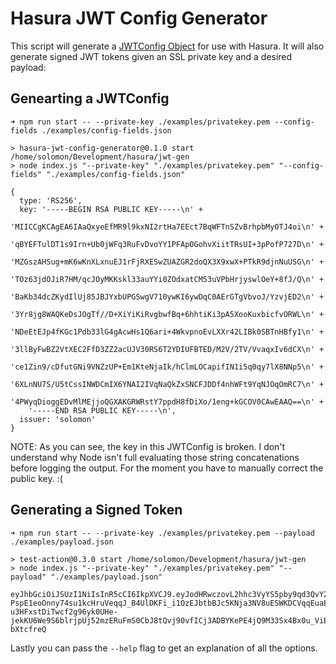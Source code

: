 # Hasura JWT Config Generator

This script will generate a [JWTConfig Object](https://hasura.io/docs/latest/graphql/core/auth/authentication/jwt.html#auth-jwt)
for use with Hasura. It will also generate signed JWT tokens given an
SSL private key and a desired payload:

## Genearting a JWTConfig

```
➜ npm run start -- --private-key ./examples/privatekey.pem --config-fields ./examples/config-fields.json

> hasura-jwt-config-generator@0.1.0 start /home/solomon/Development/hasura/jwt-gen
> node index.js "--private-key" "./examples/privatekey.pem" "--config-fields" "./examples/config-fields.json"

{
  type: 'RS256',
  key: '-----BEGIN RSA PUBLIC KEY-----\n' +
    'MIICCgKCAgEA6IAaQxyeEfMR9l9kxNI2rtHa7EEct7BqWFTnSZvBrhpbMyOTJ4oi\n' +
    'qBYEFTulDT1s9Irn+Ub0jWFq3RuFvDvoYY1PFApOGohvXiitTRsUI+3pPofP727D\n' +
    'MZGszAHSug+mK6wKnXLxnuEJ1rFjRXESwZUAZGR2doQX3X9xwX+PTkR9djnNuUSG\n' +
    'TOz63jdOJiR7HM/qcJOyMKKskl33auYYi0ZOdxatCM53uVPbHrjyswlOeY+8fJ/Q\n' +
    'BaKb34dcZKydIlUj85JBJYxbUPGSwgV710ywKI6ywDqC0AErGTgVbvoJ/YzvjED2\n' +
    '3Yr8jg8WAQKeDsJOgTf//D+XiYiKiRvgbwfBq+6hhtiKi3pA5XooKuxbicfvORWL\n' +
    'NDeEtEJp4fKGc1Pdb33lG4gAcwHs1Q6ari+4WkvpnoEvLXXr42LIBk0SBTnHBfy1\n' +
    '3llByFwBZ2VtXEC2FfD3ZZ2acUJV30RS6T2YDIUFBTED/M2V/2TV/VvaqxIv6dCX\n' +
    'ce1Zin9/cDfutGNi9VNZzUP+Em1KteNjaIk/hClmLOCapifIN1i5q0qy7lX8NNp5\n' +
    '6XLnNU7S/U5tCssINWDCmIX6YNAI2IVqNaQkZxSNCFJDDf4nhWFt9YqNJOqOmRC7\n' +
    '4PWyqDioggEDvMlMEjjoQGXAKGRWRstY7ppdH8fDiXo/1eng+kGCOV0CAwEAAQ==\n' +
    '-----END RSA PUBLIC KEY-----\n',
  issuer: 'solomon'
}
```

NOTE: As you can see, the key in this JWTConfig is broken. I don't
understand why Node isn't full evaluating those string concatenations
before logging the output. For the moment you have to manually correct
the public key. :(

## Generating a Signed Token

```
➜ npm run start -- --private-key ./examples/privatekey.pem --payload ./examples/payload.json

> test-action@0.3.0 start /home/solomon/Development/hasura/jwt-gen
> node index.js "--private-key" "./examples/privatekey.pem" "--payload" "./examples/payload.json"

eyJhbGciOiJSUzI1NiIsInR5cCI6IkpXVCJ9.eyJodHRwczovL2hhc3VyYS5pby9qd3QvY2xhaW1zIjp7IngtaGFzdXJhLWFsbG93ZWQtcm9sZXMiOlsiYWRtaW4iXSwieC1oYXN1cmEtZGVmYXVsdC1yb2xlIjoiYWRtaW4iLCJ4LWhhc3VyYS11c2VyLWlkIjoiMDIzNDU2Nzg5MCIsIngtaGFzdXJhLW9yZy1pZCI6IjEyNCJ9LCJqdGkiOiJhNWYxZGI2ZC1iZmNkLTRiNjYtOWYyMC0wYWFhNzVkMWJmMDIiLCJpYXQiOjE2MzcyNjI4ODN9.BjfKAJZGBqWwuGilN1-PspE1eoOnny74su1kcHruVeqqJ_B4UlDKFi_i1OzEJbtbBJc5KNja3NV8uESWKDCVqqEuaEH-u3HFxstDiTwcf2g96yk0UHe-jekKU6We9S6blrjpUj52mzERuFmS0CbJ8tQvj90vfICj3ADBYKePE4jQ9M33Sx4Bx0u_ViEDESnDVMQWVRi4g7w8K2rF1tVrmqs5GjWmiXOYUrP7HiZ_fieQi8r_Ppm8PpIfDYN_rdr7w5xZftF1z3bkcKHcMgwB01jbYDsuUJ1_yJQT6Xg7bDDTDlAlsy8prvSb5CduzL5uWryGp90JFl3Do-bXtcfreQ
```

Lastly you can pass the `--help` flag to get an explanation of all the options.

